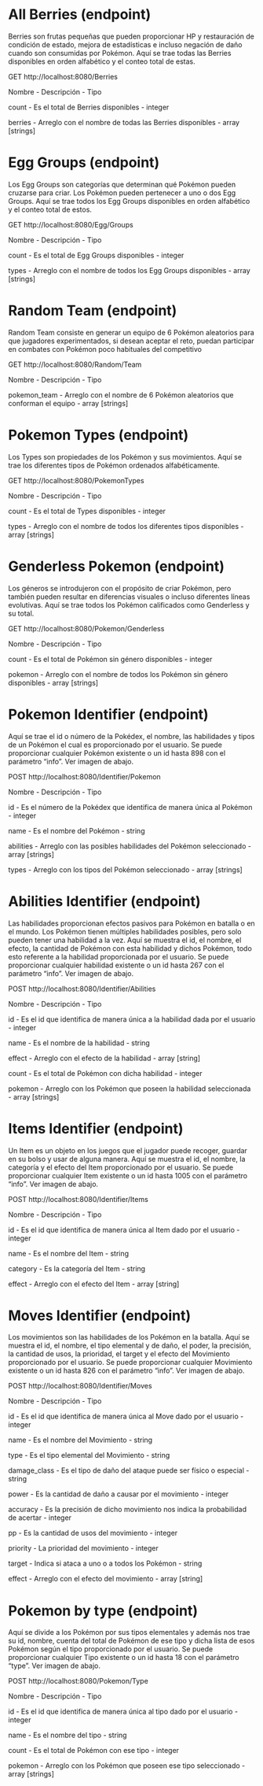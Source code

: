 #	All Berries (endpoint)
Berries son frutas pequeñas que pueden proporcionar HP y restauración de condición de estado, mejora de estadísticas e incluso negación de daño cuando son consumidas por Pokémon. Aquí se trae todas las Berries disponibles en orden alfabético y el conteo total de estas.

GET   http://localhost:8080/Berries
   
Nombre - Descripción - Tipo

count	- Es el total de Berries disponibles - integer

berries	- Arreglo con el nombre de todas las Berries disponibles - array [strings]

#	Egg Groups (endpoint)
Los Egg Groups son categorías que determinan qué Pokémon pueden cruzarse para criar. Los Pokémon pueden pertenecer a uno o dos Egg Groups. Aquí se trae todos los Egg Groups disponibles en orden alfabético y el conteo total de estos.

GET   http://localhost:8080/Egg/Groups
 
Nombre -	Descripción	- Tipo

count	- Es el total de Egg Groups disponibles -	integer

types	- Arreglo con el nombre de todos los Egg Groups disponibles -	array [strings]

#	Random Team (endpoint)
Random Team consiste en generar un equipo de 6 Pokémon aleatorios para que jugadores experimentados, si desean aceptar el reto, puedan participar en combates con Pokémon poco habituales del competitivo

GET   http://localhost:8080/Random/Team
 
Nombre	- Descripción	- Tipo

pokemon_team - Arreglo con el nombre de 6 Pokémon aleatorios que conforman el equipo	- array [strings]

#	Pokemon Types (endpoint)
Los Types son propiedades de los Pokémon y sus movimientos. Aquí se trae los diferentes tipos de Pokémon ordenados alfabéticamente.

GET   http://localhost:8080/PokemonTypes
 
Nombre	- Descripción	- Tipo

count	- Es el total de Types disponibles - integer

types	- Arreglo con el nombre de todos los diferentes tipos disponibles - array [strings]

#	Genderless Pokemon (endpoint)
Los géneros se introdujeron con el propósito de criar Pokémon, pero también pueden resultar en diferencias visuales o incluso diferentes líneas evolutivas. Aquí se trae todos los Pokémon calificados como Genderless y su total.

GET   http://localhost:8080/Pokemon/Genderless
   
Nombre - Descripción - Tipo

count	- Es el total de Pokémon sin género disponibles - integer

pokemon -	Arreglo con el nombre de todos los Pokémon sin género disponibles -	array [strings]

#	Pokemon Identifier (endpoint)
Aquí se trae el id o número de la Pokédex, el nombre, las habilidades y tipos de un Pokémon el cual es proporcionado por el usuario. Se puede proporcionar cualquier Pokémon existente o un id hasta 898 con el parámetro “info”. Ver imagen de abajo.

POST   http://localhost:8080/Identifier/Pokemon
 
Nombre	- Descripción	- Tipo

id	- Es el número de la Pokédex que identifica de manera única al Pokémon - integer

name	- Es el nombre del Pokémon - string

abilities	- Arreglo con las posibles habilidades del Pokémon seleccionado -	array [strings]

types	- Arreglo con los tipos del Pokémon seleccionado - array [strings]

#	Abilities Identifier (endpoint)
Las habilidades proporcionan efectos pasivos para Pokémon en batalla o en el mundo. Los Pokémon tienen múltiples habilidades posibles, pero solo pueden tener una habilidad a la vez. Aquí se muestra el id, el nombre, el efecto, la cantidad de Pokémon con esta habilidad y dichos Pokémon, todo esto referente a la habilidad proporcionada por el usuario. Se puede proporcionar cualquier habilidad existente o un id hasta 267 con el parámetro “info”. Ver imagen de abajo.

POST   http://localhost:8080/Identifier/Abilities
 
Nombre	- Descripción	- Tipo

id	- Es el id que identifica de manera única a la habilidad dada por el usuario - integer 

name	- Es el nombre de la habilidad - string

effect - Arreglo con el efecto de la habilidad - array [string]

count -	Es el total de Pokémon con dicha habilidad	- integer

pokemon	- Arreglo con los Pokémon que poseen la habilidad seleccionada	- array [strings]

#	Items Identifier (endpoint)
Un Item es un objeto en los juegos que el jugador puede recoger, guardar en su bolso y usar de alguna manera. Aquí se muestra el id, el nombre, la categoría y el efecto del Item proporcionado por el usuario. Se puede proporcionar cualquier Item existente o un id hasta 1005 con el parámetro “info”. Ver imagen de abajo.

POST   http://localhost:8080/Identifier/Items
 
Nombre	- Descripción	- Tipo

id	- Es el id que identifica de manera única al Item dado por el usuario	- integer 

name -	Es el nombre del Item	- string

category	- Es la categoría del Item	- string

effect	- Arreglo con el efecto del Item	- array [string]

#	Moves Identifier (endpoint)
Los movimientos son las habilidades de los Pokémon en la batalla. Aquí se muestra el id, el nombre, el tipo elemental y de daño, el poder, la precisión, la cantidad de usos, la prioridad, el target y el efecto del Movimiento proporcionado por el usuario. Se puede proporcionar cualquier Movimiento existente o un id hasta 826 con el parámetro “info”. Ver imagen de abajo.

POST   http://localhost:8080/Identifier/Moves
 
Nombre	- Descripción	- Tipo

id	- Es el id que identifica de manera única al Move dado por el usuario	- integer 

name	- Es el nombre del Movimiento -	string

type	- Es el tipo elemental del Movimiento	- string

damage_class	- Es el tipo de daño del ataque puede ser físico o especial -	string

power	- Es la cantidad de daño a causar por el movimiento -	integer

accuracy	- Es la precisión de dicho movimiento nos indica la probabilidad de acertar -	integer

pp	- Es la cantidad de usos del movimiento -	integer

priority -	La prioridad del movimiento -	integer

target	- Indica si ataca a uno o a todos los Pokémon - string

effect	- Arreglo con el efecto del movimiento	- array [string]

#	Pokemon by type (endpoint)
Aquí se divide a los Pokémon por sus tipos elementales y además nos trae su id, nombre, cuenta del total de Pokémon de ese tipo y dicha lista de esos Pokémon según el tipo proporcionado por el usuario. Se puede proporcionar cualquier Tipo existente o un id hasta 18 con el parámetro “type”. Ver imagen de abajo.

POST   http://localhost:8080/Pokemon/Type
 
Nombre - Descripción	- Tipo

id	- Es el id que identifica de manera única al tipo dado por el usuario	- integer 

name	- Es el nombre del tipo	 - string

count	- Es el total de Pokémon con ese tipo -	integer

pokemon	- Arreglo con los Pokémon que poseen ese tipo seleccionado	- array [strings]

